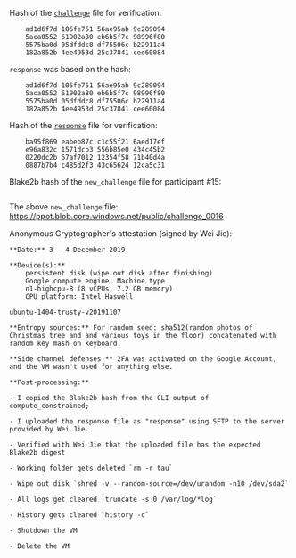 Hash of the [`challenge`](https://ppot.blob.core.windows.net/public/challenge_0015) file for verification:

```
    ad1d6f7d 105fe751 56ae95ab 9c289094 
    5aca0552 61902a80 eb6b5f7c 98996f80 
    5575ba0d 05dfddc8 df75506c b22911a4 
    182a852b 4ee4953d 25c37841 cee60084 
```

`response` was based on the hash:

```
    ad1d6f7d 105fe751 56ae95ab 9c289094 
    5aca0552 61902a80 eb6b5f7c 98996f80 
    5575ba0d 05dfddc8 df75506c b22911a4 
    182a852b 4ee4953d 25c37841 cee60084 
```

Hash of the [`response`](https://ppot.blob.core.windows.net/public/response_0015_anon0) file for verification:

```
    ba95f869 eabeb87c c1c55f21 6aed17ef 
    e96a832c 1571dcb3 556b85e0 434c45b2 
    0220dc2b 67af7012 12354f58 71b40d4a 
    0887b7b4 c485d2f3 43c65624 12ca5c31 
```

Blake2b hash of the `new_challenge` file for participant #15:

```
```

The above `new_challenge` file: https://ppot.blob.core.windows.net/public/challenge_0016

Anonymous Cryptographer's attestation (signed by Wei Jie):

```
**Date:** 3 - 4 December 2019

**Device(s):**
    persistent disk (wipe out disk after finishing)
    Google compute engine: Machine type
    n1-highcpu-8 (8 vCPUs, 7.2 GB memory)
    CPU platform: Intel Haswell

ubuntu-1404-trusty-v20191107

**Entropy sources:** For random seed: sha512(random photos of Christmas tree and and various toys in the floor) concatenated with random key mash on keyboard. 

**Side channel defenses:** 2FA was activated on the Google Account, and the VM wasn't used for anything else.

**Post-processing:**

- I copied the Blake2b hash from the CLI output of compute_constrained;

- I uploaded the response file as "response" using SFTP to the server provided by Wei Jie.

- Verified with Wei Jie that the uploaded file has the expected Blake2b digest

- Working folder gets deleted `rm -r tau`

- Wipe out disk `shred -v --random-source=/dev/urandom -n10 /dev/sda2`

- All logs get cleared `truncate -s 0 /var/log/*log`

- History gets cleared `history -c`

- Shutdown the VM

- Delete the VM
```

